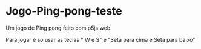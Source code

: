 # Jogo-Ping-pong-teste
Um jogo de Ping pong feito com p5js.web

Para jogar é so usar as teclas " W e S" e "Seta para cima e Seta para baixo"
